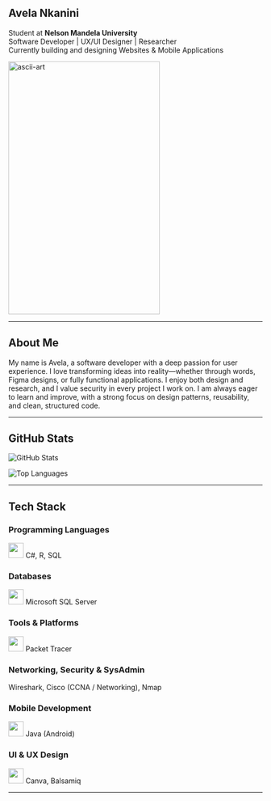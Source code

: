 ## Avela Nkanini
Student at **Nelson Mandela University**  
Software Developer | UX/UI Designer | Researcher  
Currently building and designing Websites & Mobile Applications

<img width="300" height="500" alt="ascii-art" src="https://github.com/user-attachments/assets/84f2f727-e60b-41fd-953e-f2e2d3fb455f" />

---
## About Me
My name is Avela, a software developer with a deep passion for user experience. I love transforming ideas into reality—whether through words, Figma designs, or fully functional applications. I enjoy both design and research, and I value security in every project I work on. I am always eager to learn and improve, with a strong focus on design patterns, reusability, and clean, structured code.

---

## GitHub Stats

![GitHub Stats](https://github-readme-stats.vercel.app/api?username=AvelaNkanini&show_icons=true&theme=react&hide_border=false)  

![Top Languages](https://github-readme-stats.vercel.app/api/top-langs/?username=AvelaNkanini&theme=react&hide_border=false&count_private=false&layout=compact)

---

## Tech Stack

### Programming Languages
<img src="https://skillicons.dev/icons?i=html,css,js,java" height="30" /> C#, R, SQL

### Databases
<img src="https://skillicons.dev/icons?i=mysql,firebase" height="30" /> Microsoft SQL Server

### Tools & Platforms
<img src="https://skillicons.dev/icons?i=git,github,vscode,androidstudio,visualstudio,figma" height="30" /> Packet Tracer

### Networking, Security & SysAdmin
Wireshark, Cisco (CCNA / Networking), Nmap

### Mobile Development
<img src="https://skillicons.dev/icons?i=react" height="30" /> Java (Android)

### UI & UX Design
<img src="https://skillicons.dev/icons?i=figma" height="30" /> Canva, Balsamiq

---
